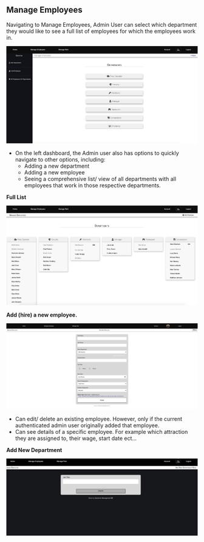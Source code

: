 ## Manage Employees

Navigating to Manage Employees, Admin User can select which department they would like to see a full list of employees for which the employees work in.

![EmployeeLandingPage](../quantummanagementapp/static/images/EmployeeLandingPage.png)

* On the left dashboard, the Admin user also has options to quickly navigate to other options, including:
  * Adding a new department
  * Adding a new employee
  * Seeing a comprehensive list/ view of all departments with all employees that work in those respective departments.

**Full List**

  ![manageemployees](../quantummanagementapp/static/images/FullEmployeeList.png)

**Add (hire) a new employee.**

![AddEmployeeForm](../quantummanagementapp/static/images/AddEmployeeForm.png)
  * Can edit/ delete an existing employee. However, only if the current authenticated admin user originally added that employee.
  * Can see details of a specific employee. For example which attraction they are assigned to, their wage, start date ect...

**Add New Department**

![AddNewDepartment](../quantummanagementapp/static/images/AddDepartment.png)
